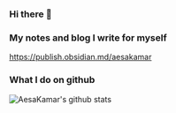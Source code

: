 ### Hi there 👋

### My notes and blog I write for myself
https://publish.obsidian.md/aesakamar


### What I do on github 

![AesaKamar's github stats](https://github-readme-stats.vercel.app/api?username=AesaKamar&count_private=true&show_icons=true&theme=tokyonight)
<!--
**AesaKamar/AesaKamar** is a ✨ _special_ ✨ repository because its `README.md` (this file) appears on your GitHub profile.

Here are some ideas to get you started:

- 🔭 I’m currently working on ...
- 🌱 I’m currently learning ...
- 👯 I’m looking to collaborate on ...
- 🤔 I’m looking for help with ...
- 💬 Ask me about ...
- 📫 How to reach me: ...
- 😄 Pronouns: ...
- ⚡ Fun fact: ...
-->

